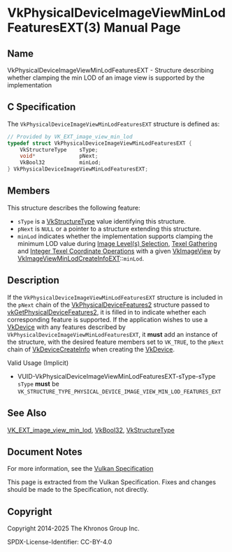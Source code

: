 # VkPhysicalDeviceImageViewMinLodFeaturesEXT(3) Manual Page

## Name

VkPhysicalDeviceImageViewMinLodFeaturesEXT - Structure describing whether clamping the min LOD of an image view is supported by the implementation



## [](#_c_specification)C Specification

The `VkPhysicalDeviceImageViewMinLodFeaturesEXT` structure is defined as:

```c++
// Provided by VK_EXT_image_view_min_lod
typedef struct VkPhysicalDeviceImageViewMinLodFeaturesEXT {
    VkStructureType    sType;
    void*              pNext;
    VkBool32           minLod;
} VkPhysicalDeviceImageViewMinLodFeaturesEXT;
```

## [](#_members)Members

This structure describes the following feature:

- `sType` is a [VkStructureType](https://registry.khronos.org/vulkan/specs/latest/man/html/VkStructureType.html) value identifying this structure.
- `pNext` is `NULL` or a pointer to a structure extending this structure.
- []()`minLod` indicates whether the implementation supports clamping the minimum LOD value during [Image Level(s) Selection](https://registry.khronos.org/vulkan/specs/latest/html/vkspec.html#textures-image-level-selection), [Texel Gathering](https://registry.khronos.org/vulkan/specs/latest/html/vkspec.html#textures-gather) and [Integer Texel Coordinate Operations](https://registry.khronos.org/vulkan/specs/latest/html/vkspec.html#textures-integer-coordinate-operations) with a given [VkImageView](https://registry.khronos.org/vulkan/specs/latest/man/html/VkImageView.html) by [VkImageViewMinLodCreateInfoEXT](https://registry.khronos.org/vulkan/specs/latest/man/html/VkImageViewMinLodCreateInfoEXT.html)::`minLod`.

## [](#_description)Description

If the `VkPhysicalDeviceImageViewMinLodFeaturesEXT` structure is included in the `pNext` chain of the [VkPhysicalDeviceFeatures2](https://registry.khronos.org/vulkan/specs/latest/man/html/VkPhysicalDeviceFeatures2.html) structure passed to [vkGetPhysicalDeviceFeatures2](https://registry.khronos.org/vulkan/specs/latest/man/html/vkGetPhysicalDeviceFeatures2.html), it is filled in to indicate whether each corresponding feature is supported. If the application wishes to use a [VkDevice](https://registry.khronos.org/vulkan/specs/latest/man/html/VkDevice.html) with any features described by `VkPhysicalDeviceImageViewMinLodFeaturesEXT`, it **must** add an instance of the structure, with the desired feature members set to `VK_TRUE`, to the `pNext` chain of [VkDeviceCreateInfo](https://registry.khronos.org/vulkan/specs/latest/man/html/VkDeviceCreateInfo.html) when creating the [VkDevice](https://registry.khronos.org/vulkan/specs/latest/man/html/VkDevice.html).

Valid Usage (Implicit)

- [](#VUID-VkPhysicalDeviceImageViewMinLodFeaturesEXT-sType-sType)VUID-VkPhysicalDeviceImageViewMinLodFeaturesEXT-sType-sType  
  `sType` **must** be `VK_STRUCTURE_TYPE_PHYSICAL_DEVICE_IMAGE_VIEW_MIN_LOD_FEATURES_EXT`

## [](#_see_also)See Also

[VK\_EXT\_image\_view\_min\_lod](https://registry.khronos.org/vulkan/specs/latest/man/html/VK_EXT_image_view_min_lod.html), [VkBool32](https://registry.khronos.org/vulkan/specs/latest/man/html/VkBool32.html), [VkStructureType](https://registry.khronos.org/vulkan/specs/latest/man/html/VkStructureType.html)

## [](#_document_notes)Document Notes

For more information, see the [Vulkan Specification](https://registry.khronos.org/vulkan/specs/latest/html/vkspec.html#VkPhysicalDeviceImageViewMinLodFeaturesEXT)

This page is extracted from the Vulkan Specification. Fixes and changes should be made to the Specification, not directly.

## [](#_copyright)Copyright

Copyright 2014-2025 The Khronos Group Inc.

SPDX-License-Identifier: CC-BY-4.0